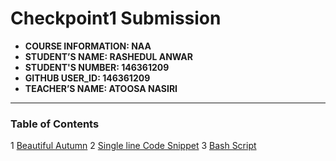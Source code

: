 # Checkpoint1 Submission

- **COURSE INFORMATION: NAA**
- **STUDENT’S NAME: RASHEDUL ANWAR**
- **STUDENT'S NUMBER: 146361209**
- **GITHUB USER_ID: 146361209** 
- **TEACHER’S NAME: ATOOSA NASIRI**

---
### Table of Contents
1 [Beautiful Autumn](https://ibb.co/4M7YtB0)
2 [Single line Code Snippet](#single-lin-code-snippet)
3 [Bash Script](#bash-script)
